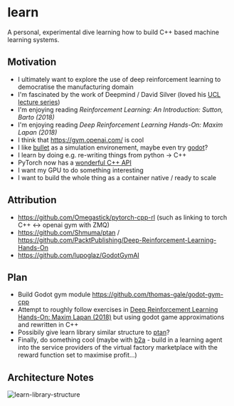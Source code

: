 # learn
A personal, experimental dive learning how to build C++ based machine learning systems.

## Motivation
- I ultimately want to explore the use of deep reinforcement learning to democratise the manufacturing domain
- I'm fascinated by the work of Deepmind / David Silver (loved his [UCL lecture series](https://www.davidsilver.uk/teaching/))
- I'm enjoying reading *Reinforcement Learning: An Introduction: Sutton, Barto (2018)*
- I'm enjoying reading *Deep Reinforcement Learning Hands-On: Maxim Lapan (2018)*
- I think that https://gym.openai.com/ is cool
- I like [bullet](https://github.com/bulletphysics/bullet3) as a simulation environement, maybe even try [godot](https://github.com/godotengine/godot)?
- I learn by doing e.g. re-writing things from python -> C++
- PyTorch now has a [wonderful C++ API](https://pytorch.org/cppdocs/)
- I want my GPU to do something interesting
- I want to build the whole thing as a container native / ready to scale

## Attribution
- https://github.com/Omegastick/pytorch-cpp-rl (such as linking to torch C++ <-> openai gym with ZMQ)
- https://github.com/Shmuma/ptan / https://github.com/PacktPublishing/Deep-Reinforcement-Learning-Hands-On 
- https://github.com/lupoglaz/GodotGymAI

## Plan
- Build Godot gym module https://github.com/thomas-gale/godot-gym-cpp
- Attempt to roughly follow exercises in [Deep Reinforcement Learning Hands-On: Maxim Lapan (2018)](https://github.com/PacktPublishing/Deep-Reinforcement-Learning-Hands-On) but using godot game approximations and rewritten in C++
- Possibily give learn library similar structure to [ptan](https://github.com/Shmuma/ptan)?
- Finally, do something cool (maybe with [b2a](https://github.com/thomas-gale/bits-to-atoms) - build in a learning agent into the service providers of the virtual factory marketplace with the reward function set to maximise profit...)

## Architecture Notes
![learn-library-structure](https://user-images.githubusercontent.com/11990706/85264505-b08f4800-b468-11ea-8365-7c050780c4fa.png)
